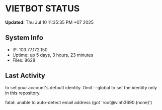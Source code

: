 # VIETBOT STATUS
**Updated**: Thu Jul 10 11:35:35 PM +07 2025

## System Info
- IP: 103.77.172.150
- Uptime: up 5 days, 3 hours, 23 minutes
- Files: 8628

## Last Activity

to set your account's default identity.
Omit --global to set the identity only in this repository.

fatal: unable to auto-detect email address (got 'root@vinh3690.(none)')
